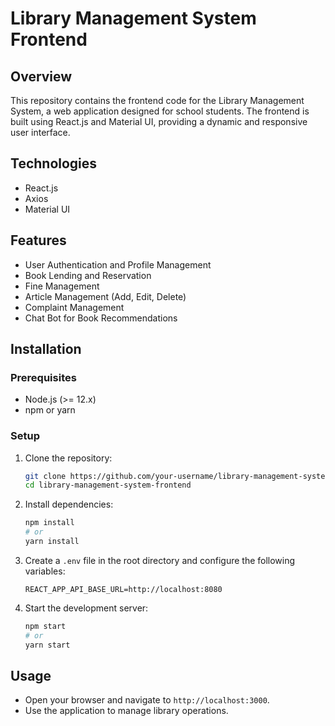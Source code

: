 # Library Management System Frontend

## Overview

This repository contains the frontend code for the Library Management System, a web application designed for school students. The frontend is built using React.js and Material UI, providing a dynamic and responsive user interface.

## Technologies

- React.js
- Axios
- Material UI

## Features

- User Authentication and Profile Management
- Book Lending and Reservation
- Fine Management
- Article Management (Add, Edit, Delete)
- Complaint Management
- Chat Bot for Book Recommendations

## Installation

### Prerequisites

- Node.js (>= 12.x)
- npm or yarn

### Setup

1. Clone the repository:
    ```bash
    git clone https://github.com/your-username/library-management-system-frontend.git
    cd library-management-system-frontend
    ```

2. Install dependencies:
    ```bash
    npm install
    # or
    yarn install
    ```

3. Create a `.env` file in the root directory and configure the following variables:
    ```env
    REACT_APP_API_BASE_URL=http://localhost:8080
    ```

4. Start the development server:
    ```bash
    npm start
    # or
    yarn start
    ```

## Usage

- Open your browser and navigate to `http://localhost:3000`.
- Use the application to manage library operations.
